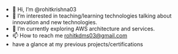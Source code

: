 - 👋 Hi, I’m @rohitkrishna03
- 👀 I’m interested in teaching/learning technologies talking about innovation and new technologies.
- 🌱 I’m currently exploring AWS architecture and services.
- 📫 How to reach me rohitkdms03@gmail.com
- have a glance at my previous projects/certifications

<!---
rohitkrishna03/rohitkrishna03 is a ✨ special ✨ repository because its `README.md` (this file) appears on your GitHub profile.
You can click the Preview link to take a look at your changes.
--->
